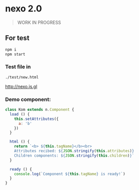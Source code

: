 # nexo 2.0
> WORK IN PROGRESS

## For test
```sh
npm i
npm start
```

### Test file in
```
./test/new.html
```

http://nexo.js.gl

### Demo component:
```js
class Kom extends n.Component {
  load () {
    this.setAttributes({
      a: 'b'
    })
  }

  html () {
    return `<b> ${this.tagName}</b><br>
    Attributes recibed: ${JSON.stringify(this.attributes)}
    Children components: ${JSON.stringify(this.children)}`
  }

  ready () {
    console.log(`Component ${this.tagName} is ready!`)
  }
}
```